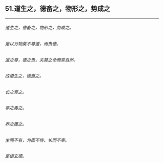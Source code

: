 ## 51.道生之，德畜之，物形之，势成之
---


###### 道生之，德畜之，物形之，势成之。

###### 是以万物莫不尊道，而贵德。

###### 道之尊，德之贵，夫莫之命而常自然。

###### 故道生之，德畜之。

###### 长之育之。

###### 亭之毒之。

###### 养之覆之。

###### 生而不有，为而不恃，长而不宰。

###### 是谓玄德。

###### 


